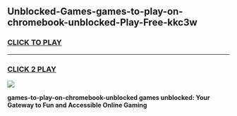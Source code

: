
## Unblocked-Games-games-to-play-on-chromebook-unblocked-Play-Free-kkc3w
<h3>
<a href="https://premium76.site?title=games-to-play-on-chromebook-unblocked&ref=20M">CLICK TO PLAY</a></h3>
<hr>

<h3>
<a href="https://premium76.site?title=games-to-play-on-chromebook-unblocked&ref=20M">CLICK 2 PLAY</a>
  
</h3>

<a href="https://premium76.site?title=games-to-play-on-chromebook-unblocked&ref=19M"><img src="https://clearcache.store/games.png"></a>


**games-to-play-on-chromebook-unblocked games unblocked: Your Gateway to Fun and Accessible Online Gaming**
